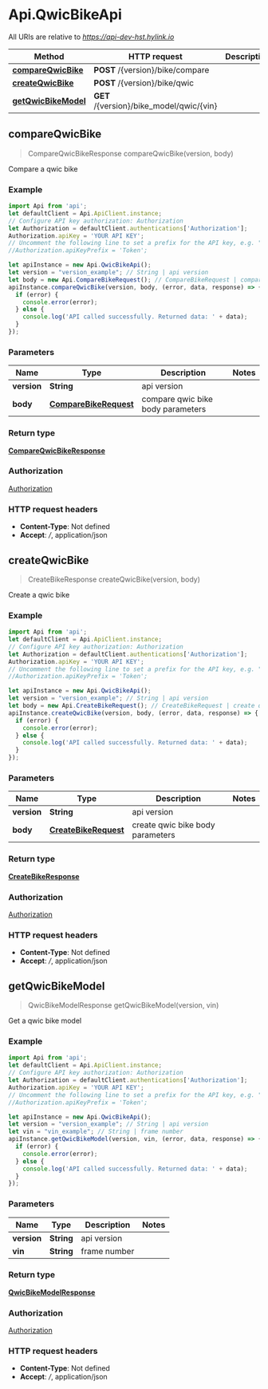 # Api.QwicBikeApi

All URIs are relative to *https://api-dev-hst.hylink.io*

Method | HTTP request | Description
------------- | ------------- | -------------
[**compareQwicBike**](QwicBikeApi.md#compareQwicBike) | **POST** /{version}/bike/compare | 
[**createQwicBike**](QwicBikeApi.md#createQwicBike) | **POST** /{version}/bike/qwic | 
[**getQwicBikeModel**](QwicBikeApi.md#getQwicBikeModel) | **GET** /{version}/bike_model/qwic/{vin} | 



## compareQwicBike

> CompareQwicBikeResponse compareQwicBike(version, body)



Compare a qwic bike

### Example

```javascript
import Api from 'api';
let defaultClient = Api.ApiClient.instance;
// Configure API key authorization: Authorization
let Authorization = defaultClient.authentications['Authorization'];
Authorization.apiKey = 'YOUR API KEY';
// Uncomment the following line to set a prefix for the API key, e.g. "Token" (defaults to null)
//Authorization.apiKeyPrefix = 'Token';

let apiInstance = new Api.QwicBikeApi();
let version = "version_example"; // String | api version
let body = new Api.CompareBikeRequest(); // CompareBikeRequest | compare qwic bike body parameters
apiInstance.compareQwicBike(version, body, (error, data, response) => {
  if (error) {
    console.error(error);
  } else {
    console.log('API called successfully. Returned data: ' + data);
  }
});
```

### Parameters


Name | Type | Description  | Notes
------------- | ------------- | ------------- | -------------
 **version** | **String**| api version | 
 **body** | [**CompareBikeRequest**](CompareBikeRequest.md)| compare qwic bike body parameters | 

### Return type

[**CompareQwicBikeResponse**](CompareQwicBikeResponse.md)

### Authorization

[Authorization](../README.md#Authorization)

### HTTP request headers

- **Content-Type**: Not defined
- **Accept**: */*, application/json


## createQwicBike

> CreateBikeResponse createQwicBike(version, body)



Create a qwic bike

### Example

```javascript
import Api from 'api';
let defaultClient = Api.ApiClient.instance;
// Configure API key authorization: Authorization
let Authorization = defaultClient.authentications['Authorization'];
Authorization.apiKey = 'YOUR API KEY';
// Uncomment the following line to set a prefix for the API key, e.g. "Token" (defaults to null)
//Authorization.apiKeyPrefix = 'Token';

let apiInstance = new Api.QwicBikeApi();
let version = "version_example"; // String | api version
let body = new Api.CreateBikeRequest(); // CreateBikeRequest | create qwic bike body parameters
apiInstance.createQwicBike(version, body, (error, data, response) => {
  if (error) {
    console.error(error);
  } else {
    console.log('API called successfully. Returned data: ' + data);
  }
});
```

### Parameters


Name | Type | Description  | Notes
------------- | ------------- | ------------- | -------------
 **version** | **String**| api version | 
 **body** | [**CreateBikeRequest**](CreateBikeRequest.md)| create qwic bike body parameters | 

### Return type

[**CreateBikeResponse**](CreateBikeResponse.md)

### Authorization

[Authorization](../README.md#Authorization)

### HTTP request headers

- **Content-Type**: Not defined
- **Accept**: */*, application/json


## getQwicBikeModel

> QwicBikeModelResponse getQwicBikeModel(version, vin)



Get a qwic bike model

### Example

```javascript
import Api from 'api';
let defaultClient = Api.ApiClient.instance;
// Configure API key authorization: Authorization
let Authorization = defaultClient.authentications['Authorization'];
Authorization.apiKey = 'YOUR API KEY';
// Uncomment the following line to set a prefix for the API key, e.g. "Token" (defaults to null)
//Authorization.apiKeyPrefix = 'Token';

let apiInstance = new Api.QwicBikeApi();
let version = "version_example"; // String | api version
let vin = "vin_example"; // String | frame number
apiInstance.getQwicBikeModel(version, vin, (error, data, response) => {
  if (error) {
    console.error(error);
  } else {
    console.log('API called successfully. Returned data: ' + data);
  }
});
```

### Parameters


Name | Type | Description  | Notes
------------- | ------------- | ------------- | -------------
 **version** | **String**| api version | 
 **vin** | **String**| frame number | 

### Return type

[**QwicBikeModelResponse**](QwicBikeModelResponse.md)

### Authorization

[Authorization](../README.md#Authorization)

### HTTP request headers

- **Content-Type**: Not defined
- **Accept**: */*, application/json

